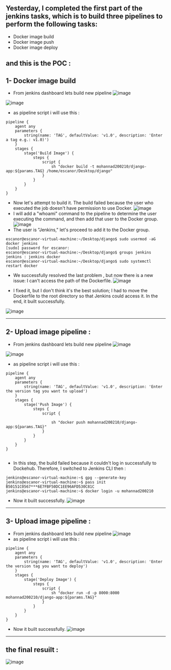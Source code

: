 ## Yesterday, I completed the first part of the jenkins tasks, which is to build three pipelines to perform the following tasks:
- Docker image build
- Docker image push
- Docker image deploy
## and this is the POC : 

## 1- Docker image build
- From jenkins dashboard lets build new pipeline
![image](https://github.com/mohannad200210/Sitech-Internship/assets/95110750/1f6892ba-cfa3-4351-865c-390e94794d8d)

![image](https://github.com/mohannad200210/Sitech-Internship/assets/95110750/f3586499-1d88-4b8c-a33d-d8a6a7de15cd)

- as pipeline script i will use this : 
```
pipeline {
    agent any
    parameters {
        string(name: 'TAG', defaultValue: 'v1.0', description: 'Enter a tag e.g.: v1.0)')
    }
    stages {
        stage('Build Image') {
            steps {
                script {
                    sh "docker build -t mohannad200210/django-app:${params.TAG} /home/escanor/Desktop/django"
                }
            }
        }
    }
}
```
- Now let's attempt to build it. The build failed because the user who executed the job doesn't have permission to use Docker.
![image](https://github.com/mohannad200210/Sitech-Internship/assets/95110750/e8742c83-bb77-4a1d-a751-b7cffc6926e6)
- I will add a "whoami" command to the pipeline to determine the user executing the command, and then add that user to the Docker group.
![image](https://github.com/mohannad200210/Sitech-Internship/assets/95110750/3b10e0a0-14fe-48dc-b47e-ad958b3c3557)
- The user is "Jenkins," let's proceed to add it to the Docker group.
```
escanor@escanor-virtual-machine:~/Desktop/django$ sudo usermod -aG docker jenkins      
[sudo] password for escanor: 
escanor@escanor-virtual-machine:~/Desktop/django$ groups jenkins
jenkins : jenkins docker
escanor@escanor-virtual-machine:~/Desktop/django$ sudo systemctl restart docker
```
- We successfully resolved the last problem , but now there is a new issue: I can't access the path of the Dockerfile.
![image](https://github.com/mohannad200210/Sitech-Internship/assets/95110750/71234fcb-8983-45b4-bc73-9a97814cb229)

- I fixed it, but I don't think it's the best solution; I had to move the Dockerfile to the root directory so that Jenkins could access it. In the end, it built successfully.

![image](https://github.com/mohannad200210/Sitech-Internship/assets/95110750/ff48735e-c0e9-4fcb-ad42-a3f4afaace42)

_______________________________________________________________________________________
## 2- Upload image pipeline : 
- From jenkins dashboard lets build new pipeline
![image](https://github.com/mohannad200210/Sitech-Internship/assets/95110750/a5ade1df-1842-4def-91d7-8ce8cd1bf71f)

![image](https://github.com/mohannad200210/Sitech-Internship/assets/95110750/5f4d0bf1-b736-4b7f-a194-b316b6403d4b)
- as pipeline script i will use this : 
```
pipeline {
    agent any
    parameters {
        string(name: 'TAG', defaultValue: 'v1.0', description: 'Enter the version tag you want to upload')
    }
    stages {
        stage('Push Image') {
            steps {
                script {
                   
                    sh "docker push mohannad200210/django-app:${params.TAG}"
                }
            }
        }
    }
}


```
- In this step, the build failed because it couldn't log in successfully to Dockehub. Therefore, I switched to Jenkins CLI then :
```
jenkins@escanor-virtual-machine:~$ gpg --generate-key
jenkins@escanor-virtual-machine:~$ pass init B50151C0567***6E7FBF50DC1EE96AFD530C81C
jenkins@escanor-virtual-machine:~$ docker login -u mohannad200210
```
- Now it built successfully.
![image](https://github.com/mohannad200210/Sitech-Internship/assets/95110750/60756f75-93ef-4ed5-aa7e-16a48c651676)

-------------------------------------------------------------
## 3- Upload image pipeline : 
- From jenkins dashboard lets build new pipeline
![image](https://github.com/mohannad200210/Sitech-Internship/assets/95110750/81606962-e54f-4e97-ad69-f0ed9ca59d1f)
- as pipeline script i will use this : 
```
pipeline {
    agent any
    parameters {
        string(name: 'TAG', defaultValue: 'v1.0', description: 'Enter the version tag you want to deploy')
    }
    stages {
        stage('Deploy Image') {
            steps {
                script {
                    sh "docker run -d -p 8000:8000 mohannad200210/django-app:${params.TAG}"
                }
            }
        }
    }
}
```
- Now it built successfully.
![image](https://github.com/mohannad200210/Sitech-Internship/assets/95110750/2d5b22e0-0b65-4e42-94f8-4e52adfb85e2)


-------------------------------
## the final resuilt :
![image](https://github.com/mohannad200210/Sitech-Internship/assets/95110750/d58f86cb-ef0b-4860-9efc-28b6ec695a7e)

